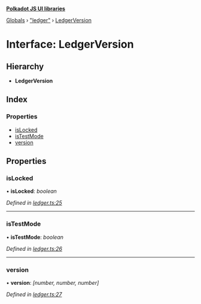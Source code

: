 **[Polkadot JS UI libraries](../README.md)**

[Globals](../globals.md) › [&quot;ledger&quot;](../modules/_ledger_.md) › [LedgerVersion](_ledger_.ledgerversion.md)

# Interface: LedgerVersion

## Hierarchy

* **LedgerVersion**

## Index

### Properties

* [isLocked](_ledger_.ledgerversion.md#islocked)
* [isTestMode](_ledger_.ledgerversion.md#istestmode)
* [version](_ledger_.ledgerversion.md#version)

## Properties

###  isLocked

• **isLocked**: *boolean*

*Defined in [ledger.ts:25](https://github.com/polkadot-js/ui/blob/6fce4b7/packages/ui-keyring/src/ledger.ts#L25)*

___

###  isTestMode

• **isTestMode**: *boolean*

*Defined in [ledger.ts:26](https://github.com/polkadot-js/ui/blob/6fce4b7/packages/ui-keyring/src/ledger.ts#L26)*

___

###  version

• **version**: *[number, number, number]*

*Defined in [ledger.ts:27](https://github.com/polkadot-js/ui/blob/6fce4b7/packages/ui-keyring/src/ledger.ts#L27)*